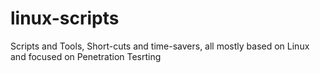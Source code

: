 # linux-scripts
Scripts and Tools, Short-cuts and time-savers, all mostly based on Linux and focused on Penetration Tesrting
